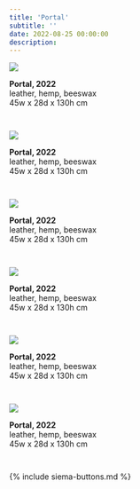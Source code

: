 ```yaml
---
title: 'Portal'
subtitle: ''
date: 2022-08-25 00:00:00
description: 
---
```

<div style="max-width: 500px">

<div class="siema">
<div>
<img src="/images/new/sculptures/portal/shrunk/1.jpg" />
<p style="margin-left: 0; padding-bottom: 2em">
	<b>Portal, 2022</b><br />
	leather, hemp, beeswax<br />
	45w x 28d x 130h cm
</p>
</div>
<div>
<img src="/images/new/sculptures/portal/shrunk/2.jpg" />
<p style="margin-left: 0; padding-bottom: 2em">
	<b>Portal, 2022</b><br />
	leather, hemp, beeswax<br />
	45w x 28d x 130h cm
</p>
</div>
<div>
<img src="/images/new/sculptures/portal/shrunk/3.jpg" />
<p style="margin-left: 0; padding-bottom: 2em">
	<b>Portal, 2022</b><br />
	leather, hemp, beeswax<br />
	45w x 28d x 130h cm
</p>
</div>
<div>
<img src="/images/new/sculptures/portal/shrunk/4.jpg" />
<p style="margin-left: 0; padding-bottom: 2em">
	<b>Portal, 2022</b><br />
	leather, hemp, beeswax<br />
	45w x 28d x 130h cm
</p>
</div>
<div>
<img src="/images/new/sculptures/portal/shrunk/5.jpg" />
<p style="margin-left: 0; padding-bottom: 2em">
	<b>Portal, 2022</b><br />
	leather, hemp, beeswax<br />
	45w x 28d x 130h cm
</p>
</div>
<div>
<img src="/images/new/sculptures/portal/shrunk/6.jpg" />
<p style="margin-left: 0; padding-bottom: 2em">
	<b>Portal, 2022</b><br />
	leather, hemp, beeswax<br />
	45w x 28d x 130h cm
</p>
</div>
</div>

{% include siema-buttons.md %}

<p style="margin-left: 0; padding-bottom: 2em">
 
</p>

</div>

